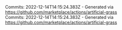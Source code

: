 Commits: 2022-12-14T14:15:24.383Z - Generated via https://github.com/marketplace/actions/artificial-grass
<br>
Commits: 2022-12-14T14:15:24.383Z - Generated via https://github.com/marketplace/actions/artificial-grass
<br>
